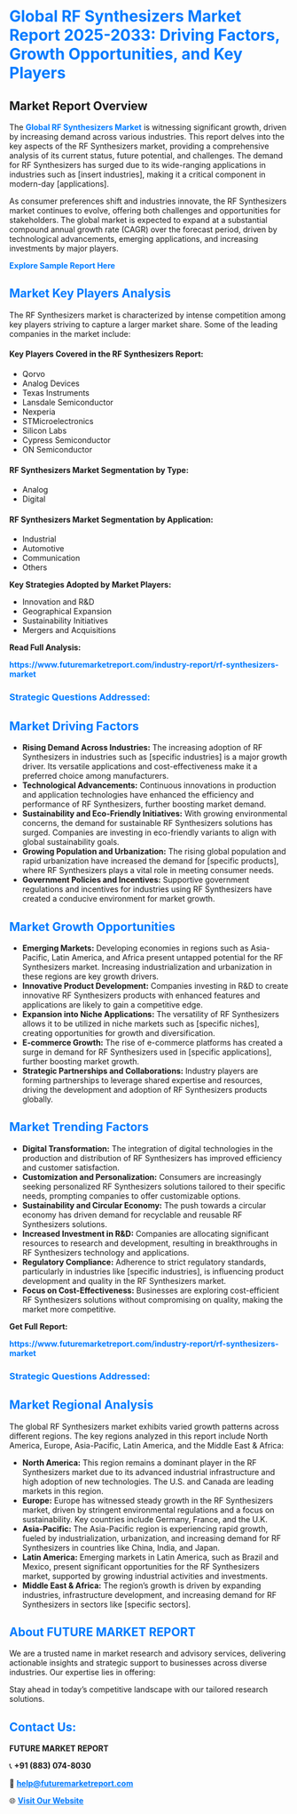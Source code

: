 <h1 style="color: #007BFF;">Global RF Synthesizers Market Report 2025-2033: Driving Factors, Growth Opportunities, and Key Players</h1>

<section id="overview">
<h2>Market Report Overview</h2>
<p>The <a href="https://www.futuremarketreport.com/industry-report/rf-synthesizers-market" style="color: #007BFF; text-decoration: none;"><strong>Global RF Synthesizers Market</strong></a> is witnessing significant growth, driven by increasing demand across various industries. This report delves into the key aspects of the RF Synthesizers market, providing a comprehensive analysis of its current status, future potential, and challenges. The demand for RF Synthesizers has surged due to its wide-ranging applications in industries such as [insert industries], making it a critical component in modern-day [applications].</p>
<p>As consumer preferences shift and industries innovate, the RF Synthesizers market continues to evolve, offering both challenges and opportunities for stakeholders. The global market is expected to expand at a substantial compound annual growth rate (CAGR) over the forecast period, driven by technological advancements, emerging applications, and increasing investments by major players.</p>
</section>

<section id="overview">
<p><a href="https://www.futuremarketreport.com/request-sample/reportId=76813" style="color: #007BFF; text-decoration: none;"><strong>Explore Sample Report Here</strong></a></p>
</section>

<section id="key-players">
<h2 style="color: #007BFF;">Market Key Players Analysis</h2>
<p>The RF Synthesizers market is characterized by intense competition among key players striving to capture a larger market share. Some of the leading companies in the market include:</p>
<h4>Key Players Covered in the RF Synthesizers Report:</h4>
<ul><li>Qorvo</li><li>Analog Devices</li><li>Texas Instruments</li><li>Lansdale Semiconductor</li><li>Nexperia</li><li>STMicroelectronics</li><li>Silicon Labs</li><li>Cypress Semiconductor</li><li>ON Semiconductor</li></ul>
<h4>RF Synthesizers Market Segmentation by Type:</h4>
<ul><li>Analog</li><li>Digital</li></ul>

<h4>RF Synthesizers Market Segmentation by Application:</h4>
<ul><li>Industrial</li><li>Automotive</li><li>Communication</li><li>Others</li></ul>
<p><strong>Key Strategies Adopted by Market Players:</strong></p>
<ul>
<li>Innovation and R&D</li>
<li>Geographical Expansion</li>
<li>Sustainability Initiatives</li>
<li>Mergers and Acquisitions</li>
</ul>
</section>

<section>
<p><strong>Read Full Analysis: </strong></p><a href="https://www.futuremarketreport.com/industry-report/rf-synthesizers-market" style="color: #007BFF; text-decoration: none;"><strong>https://www.futuremarketreport.com/industry-report/rf-synthesizers-market</strong></a>
<h3 style="color: #007BFF;">Strategic Questions Addressed:</h3>
</section>

<section id="driving-factors">
<h2 style="color: #007BFF;">Market Driving Factors</h2>
<ul>
<li><strong>Rising Demand Across Industries:</strong> The increasing adoption of RF Synthesizers in industries such as [specific industries] is a major growth driver. Its versatile applications and cost-effectiveness make it a preferred choice among manufacturers.</li>
<li><strong>Technological Advancements:</strong> Continuous innovations in production and application technologies have enhanced the efficiency and performance of RF Synthesizers, further boosting market demand.</li>
<li><strong>Sustainability and Eco-Friendly Initiatives:</strong> With growing environmental concerns, the demand for sustainable RF Synthesizers solutions has surged. Companies are investing in eco-friendly variants to align with global sustainability goals.</li>
<li><strong>Growing Population and Urbanization:</strong> The rising global population and rapid urbanization have increased the demand for [specific products], where RF Synthesizers plays a vital role in meeting consumer needs.</li>
<li><strong>Government Policies and Incentives:</strong> Supportive government regulations and incentives for industries using RF Synthesizers have created a conducive environment for market growth.</li>
</ul>
</section>

<section id="growth-opportunities">
<h2 style="color: #007BFF;">Market Growth Opportunities</h2>
<ul>
<li><strong>Emerging Markets:</strong> Developing economies in regions such as Asia-Pacific, Latin America, and Africa present untapped potential for the RF Synthesizers market. Increasing industrialization and urbanization in these regions are key growth drivers.</li>
<li><strong>Innovative Product Development:</strong> Companies investing in R&D to create innovative RF Synthesizers products with enhanced features and applications are likely to gain a competitive edge.</li>
<li><strong>Expansion into Niche Applications:</strong> The versatility of RF Synthesizers allows it to be utilized in niche markets such as [specific niches], creating opportunities for growth and diversification.</li>
<li><strong>E-commerce Growth:</strong> The rise of e-commerce platforms has created a surge in demand for RF Synthesizers used in [specific applications], further boosting market growth.</li>
<li><strong>Strategic Partnerships and Collaborations:</strong> Industry players are forming partnerships to leverage shared expertise and resources, driving the development and adoption of RF Synthesizers products globally.</li>
</ul>
</section>

<section id="trending-factors">
<h2 style="color: #007BFF;">Market Trending Factors</h2>
<ul>
<li><strong>Digital Transformation:</strong> The integration of digital technologies in the production and distribution of RF Synthesizers has improved efficiency and customer satisfaction.</li>
<li><strong>Customization and Personalization:</strong> Consumers are increasingly seeking personalized RF Synthesizers solutions tailored to their specific needs, prompting companies to offer customizable options.</li>
<li><strong>Sustainability and Circular Economy:</strong> The push towards a circular economy has driven demand for recyclable and reusable RF Synthesizers solutions.</li>
<li><strong>Increased Investment in R&D:</strong> Companies are allocating significant resources to research and development, resulting in breakthroughs in RF Synthesizers technology and applications.</li>
<li><strong>Regulatory Compliance:</strong> Adherence to strict regulatory standards, particularly in industries like [specific industries], is influencing product development and quality in the RF Synthesizers market.</li>
<li><strong>Focus on Cost-Effectiveness:</strong> Businesses are exploring cost-efficient RF Synthesizers solutions without compromising on quality, making the market more competitive.</li>
</ul>
</section>

<section>
<p><strong>Get Full Report: </strong></p><a href="https://www.futuremarketreport.com/industry-report/rf-synthesizers-market" style="color: #007BFF; text-decoration: none;"><strong>https://www.futuremarketreport.com/industry-report/rf-synthesizers-market</strong></a>
<h3 style="color: #007BFF;">Strategic Questions Addressed:</h3>
</section>


<section id="regional-analysis">
<h2 style="color: #007BFF;">Market Regional Analysis</h2>
<p>The global RF Synthesizers market exhibits varied growth patterns across different regions. The key regions analyzed in this report include North America, Europe, Asia-Pacific, Latin America, and the Middle East & Africa:</p>
<ul>
<li><strong>North America:</strong> This region remains a dominant player in the RF Synthesizers market due to its advanced industrial infrastructure and high adoption of new technologies. The U.S. and Canada are leading markets in this region.</li>
<li><strong>Europe:</strong> Europe has witnessed steady growth in the RF Synthesizers market, driven by stringent environmental regulations and a focus on sustainability. Key countries include Germany, France, and the U.K.</li>
<li><strong>Asia-Pacific:</strong> The Asia-Pacific region is experiencing rapid growth, fueled by industrialization, urbanization, and increasing demand for RF Synthesizers in countries like China, India, and Japan.</li>
<li><strong>Latin America:</strong> Emerging markets in Latin America, such as Brazil and Mexico, present significant opportunities for the RF Synthesizers market, supported by growing industrial activities and investments.</li>
<li><strong>Middle East & Africa:</strong> The region’s growth is driven by expanding industries, infrastructure development, and increasing demand for RF Synthesizers in sectors like [specific sectors].</li>
</ul>
</section>

<footer>
<h2 style="color: #007BFF;">About FUTURE MARKET REPORT</h2>
<p>We are a trusted name in market research and advisory services, delivering actionable insights and strategic support to businesses across diverse industries. Our expertise lies in offering:</p>

<p>Stay ahead in today’s competitive landscape with our tailored research solutions.</p>

<h2 style="color: #007BFF;">Contact Us:</h2>
<p><strong>FUTURE MARKET REPORT</strong></p>
<p>📞 <strong>+91 (883) 074-8030</strong></p>
<p>📧 <strong><a href="mailto:help@futuremarketreport.com" style="color: #007BFF;">help@futuremarketreport.com</a></strong></p>
<p>🌐 <strong><a href="https://www.futuremarketreport.com/" style="color: #007BFF;">Visit Our Website</a></strong></p>
</footer>